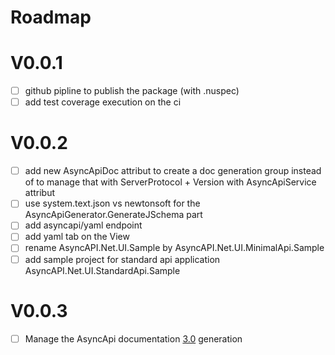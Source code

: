 # Roadmap

# V0.0.1
- [ ] github pipline to publish the package (with .nuspec)
- [ ] add test coverage execution on the ci

# V0.0.2
- [ ] add new AsyncApiDoc attribut to create a doc generation group instead of to manage that with ServerProtocol + Version with AsyncApiService attribut
- [ ] use system.text.json vs newtonsoft for the AsyncApiGenerator.GenerateJSchema part 
- [ ] add asyncapi/yaml endpoint
- [ ] add yaml tab on the View
- [ ] rename AsyncAPI.Net.UI.Sample by AsyncAPI.Net.UI.MinimalApi.Sample
- [ ] add sample project for standard api application AsyncAPI.Net.UI.StandardApi.Sample

# V0.0.3
- [ ] Manage the AsyncApi documentation [3.0](https://www.asyncapi.com/blog/release-notes-3.0.0) generation